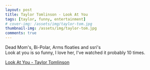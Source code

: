 ```yaml
---
layout: post
title: Taylor Tomlinson - Look At You
tags: [taylor, funny, entertainment]
# cover-img: /assets/img/taylor-tom.jpg
thumbnail-img: /assets/img/taylor-tom.jpg
comments: true
---
```

Dead Mom's, Bi-Polar, Arms floaties and ssri's   
Look at you is so funny, I love her, I've watched it probably 10 times. 

<a href="https://youtu.be/6UaUdWmTNGY/" target="_blank">Look At You - Taylor Tomlinson</a>